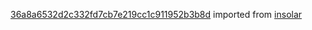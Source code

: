 [36a8a6532d2c332fd7cb7e219cc1c911952b3b8d](https://github.com/insolar/insolar/commit/36a8a6532d2c332fd7cb7e219cc1c911952b3b8d) imported from [insolar](https://github.com/insolar/insolar)
